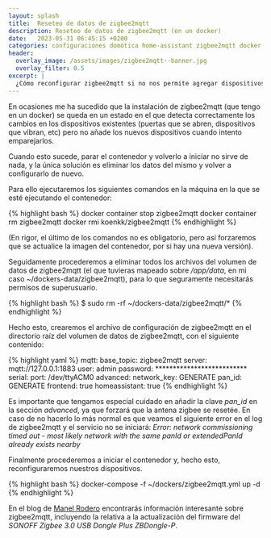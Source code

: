 ```yaml
---
layout: splash
title:  Reseteo de datos de zigbee2mqtt
description: Reseteo de datos de zigbee2mqtt (en un docker)
date:   2023-05-31 06:45:15 +0200
categories: configuraciones domótica home-assistant zigbee2mqtt docker
header:
  overlay_image: /assets/images/zigbee2mqtt--banner.jpg
  overlay_filter: 0.5 
excerpt: |
  ¿Cómo reconfigurar zigbee2mqtt si no nos permite agregar dispositivos nuevos?
---
```

En ocasiones me ha sucedido que la instalación de zigbee2mqtt (que tengo en un docker) se queda en un estado en el que detecta correctamente los cambios en los dispositivos existentes (puertas que se abren, dispositivos que vibran, etc) pero no añade los nuevos dispositivos cuando intento emparejarlos. 

Cuando esto sucede, parar el contenedor y volverlo a iniciar no sirve de nada, y la única solución es eliminar los datos del mismo y volver a configurarlo de nuevo.

Para ello ejecutaremos los siguientes comandos en la máquina en la que se esté ejecutando el contenedor:

{% highlight bash %}
docker container stop zigbee2mqtt
docker container rm zigbee2mqtt 
docker rmi koenkk/zigbee2mqtt
{% endhighlight %}

(En rigor, el último de los comandos no es obligatorio, pero así forzaremos que se actualice la imagen del contenedor, por si hay una nueva versión).

Seguidamente procederemos a eliminar todos los archivos del volumen de datos de zigbee2mqtt (el que tuvieras mapeado sobre */app/data*, en mi caso ~/dockers-data/zigbee2mqtt), para lo que seguramente necesitarás permisos de superusuario.

{% highlight bash %}
$ sudo rm -rf ~/dockers-data/zigbee2mqtt/*
{% endhighlight %}

Hecho esto, crearemos el archivo de configuración de zigbee2mqtt en el directorio raíz del volumen de datos de zigbee2mqtt, con el siguiente contenido:

{% highlight yaml %}
mqtt:
  base_topic: zigbee2mqtt
  server: mqtt://127.0.0.1:1883
  user: admin
  password: **************************
serial:
  port: /dev/ttyACM0
advanced:
  network_key: GENERATE
  pan_id: GENERATE
frontend: true
homeassistant: true
{% endhighlight %}

Es importante que tengamos especial cuidado en añadir la clave *pan_id* en la sección *advanced*, ya que forzará que la antena zigbee se resetée. En caso de no hacerlo lo más normal es que veamos el siguiente error en el log de zigbee2mqtt y el servicio no se iniciará: *Error: network commissioning timed out - most likely network with the same panId or extendedPanId already exists nearby*  

Finalmente procederemos a iniciar el contenedor y, hecho esto, reconfiguraremos nuestros dispositivos.

{% highlight bash %}
docker-compose -f ~/dockers/zigbee2mqtt.yml up -d 
{% endhighlight %}

En el blog de [Manel Rodero](https://www.manelrodero.com/blog/instalacion-de-zigbee2mqtt-en-docker) encontrarás información interesante sobre zigbee2mqtt, incluyendo la relativa a la actualización del firmware del *SONOFF Zigbee 3.0 USB Dongle Plus ZBDongle-P*.
